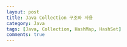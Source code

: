 ```yaml
---
layout: post
title: Java Collection 구조와 사용
category: Java
tags: [Java, Collection, HashMap, HashSet]
comments: true
---
```

